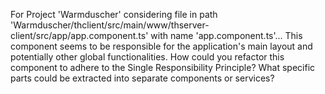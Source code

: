 For Project 'Warmduscher' considering file in path 'Warmduscher/thclient/src/main/www/thserver-client/src/app/app.component.ts' with name 'app.component.ts'...
This component seems to be responsible for the application's main layout and potentially other global functionalities.  How could you refactor this component to adhere to the Single Responsibility Principle? What specific parts could be extracted into separate components or services?